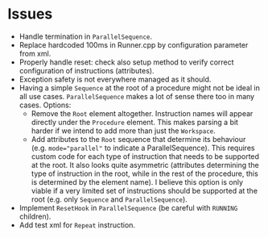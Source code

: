 # Issues

* Handle termination in `ParallelSequence`.
* Replace hardcoded 100ms in Runner.cpp by configuration parameter from xml.
* Properly handle reset: check also setup method to verify correct configuration of instructions (attributes).
* Exception safety is not everywhere managed as it should.
* Having a simple `Sequence` at the root of a procedure might not be ideal in all use cases. `ParallelSequence` makes a lot of sense there too in many cases. Options:
  * Remove the `Root` element altogether. Instruction names will appear directly under the `Procedure` element. This makes parsing a bit harder if we intend to add more than just the `Workspace`.
  * Add attributes to the `Root` sequence that determine its behaviour (e.g. `mode="parallel"` to indicate a ParallelSequence). This requires custom code for each type of instruction that needs to be supported at the root. It also looks quite asymmetric (attributes determining the type of instruction in the root, while in the rest of the procedure, this is determined by the element name). I believe this option is only viable if a very limited set of instructions should be supported at the root (e.g. only `Sequence` and `ParallelSequence`).
* Implement `ResetHook` in `ParallelSequence` (be careful with `RUNNING` children).
* Add test xml for `Repeat` instruction.
